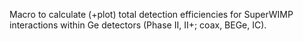 Macro to calculate (+plot) total detection efficiencies for SuperWIMP interactions within Ge detectors (Phase II, II+; coax, BEGe, IC).
